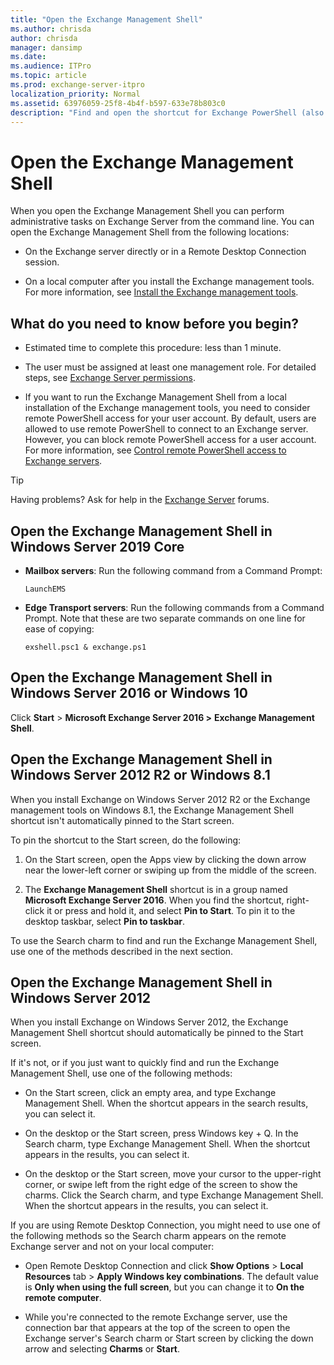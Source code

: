 ```yaml
---
title: "Open the Exchange Management Shell"
ms.author: chrisda
author: chrisda
manager: dansimp
ms.date:
ms.audience: ITPro
ms.topic: article
ms.prod: exchange-server-itpro
localization_priority: Normal
ms.assetid: 63976059-25f8-4b4f-b597-633e78b803c0
description: "Find and open the shortcut for Exchange PowerShell (also known as the Exchange Management Shell) on Exchange servers or computers that have the Exchange management tools installed."
---
```


# Open the Exchange Management Shell

When you open the Exchange Management Shell you can perform administrative tasks on Exchange Server from the command line. You can open the Exchange Management Shell from the following locations:

- On the Exchange server directly or in a Remote Desktop Connection session.

- On a local computer after you install the Exchange management tools. For more information, see [Install the Exchange management tools](https://docs.microsoft.com/Exchange/plan-and-deploy/post-installation-tasks/install-management-tools).

## What do you need to know before you begin?

- Estimated time to complete this procedure: less than 1 minute.

- The user must be assigned at least one management role. For detailed steps, see [Exchange Server permissions](https://docs.microsoft.com/Exchange/permissions/permissions).

- If you want to run the Exchange Management Shell from a local installation of the Exchange management tools, you need to consider remote PowerShell access for your user account. By default, users are allowed to use remote PowerShell to connect to an Exchange server. However, you can block remote PowerShell access for a user account. For more information, see [Control remote PowerShell access to Exchange servers](control-remote-powershell-access-to-exchange-servers.md).

> [!TIP]
> Having problems? Ask for help in the [Exchange Server](https://go.microsoft.com/fwlink/p/?linkId=60612) forums.

## Open the Exchange Management Shell in Windows Server 2019 Core

- **Mailbox servers**: Run the following command from a Command Prompt:

  ```dos
  LaunchEMS
  ```

- **Edge Transport servers**: Run the following commands from a Command Prompt. Note that these are two separate commands on one line for ease of copying:

  ```dos
  exshell.psc1 & exchange.ps1
  ```
  
## Open the Exchange Management Shell in Windows Server 2016 or Windows 10

Click **Start** > **Microsoft Exchange Server 2016 \>** **Exchange Management Shell**.

## Open the Exchange Management Shell in Windows Server 2012 R2 or Windows 8.1

When you install Exchange on Windows Server 2012 R2 or the Exchange management tools on Windows 8.1, the Exchange Management Shell shortcut isn't automatically pinned to the Start screen.

To pin the shortcut to the Start screen, do the following:

1. On the Start screen, open the Apps view by clicking the down arrow near the lower-left corner or swiping up from the middle of the screen.

2. The **Exchange Management Shell** shortcut is in a group named **Microsoft Exchange Server 2016**. When you find the shortcut, right-click it or press and hold it, and select **Pin to Start**. To pin it to the desktop taskbar, select **Pin to taskbar**.

To use the Search charm to find and run the Exchange Management Shell, use one of the methods described in the next section.

## Open the Exchange Management Shell in Windows Server 2012

When you install Exchange on Windows Server 2012, the Exchange Management Shell shortcut should automatically be pinned to the Start screen.

If it's not, or if you just want to quickly find and run the Exchange Management Shell, use one of the following methods:

- On the Start screen, click an empty area, and type Exchange Management Shell. When the shortcut appears in the search results, you can select it.

- On the desktop or the Start screen, press Windows key + Q. In the Search charm, type Exchange Management Shell. When the shortcut appears in the results, you can select it.

- On the desktop or the Start screen, move your cursor to the upper-right corner, or swipe left from the right edge of the screen to show the charms. Click the Search charm, and type Exchange Management Shell. When the shortcut appears in the results, you can select it.

If you are using Remote Desktop Connection, you might need to use one of the following methods so the Search charm appears on the remote Exchange server and not on your local computer:

- Open Remote Desktop Connection and click **Show Options** > **Local Resources** tab > **Apply Windows key combinations**. The default value is **Only when using the full screen**, but you can change it to **On the remote computer**.

- While you're connected to the remote Exchange server, use the connection bar that appears at the top of the screen to open the Exchange server's Search charm or Start screen by clicking the down arrow and selecting **Charms** or **Start**.

